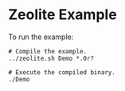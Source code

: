 # Zeolite Example

To run the example:

```shell
# Compile the example.
../zeolite.sh Demo *.0r?

# Execute the compiled binary.
./Demo
```
